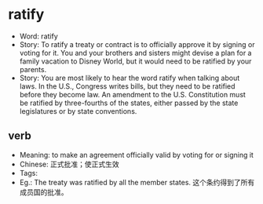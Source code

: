 # ratify

- Word: ratify
- Story: To ratify a treaty or contract is to officially approve it by signing or voting for it. You and your brothers and sisters might devise a plan for a family vacation to Disney World, but it would need to be ratified by your parents.
- Story: You are most likely to hear the word ratify when talking about laws. In the U.S., Congress writes bills, but they need to be ratified before they become law. An amendment to the U.S. Constitution must be ratified by three-fourths of the states, either passed by the state legislatures or by state conventions.

## verb

- Meaning: to make an agreement officially valid by voting for or signing it
- Chinese: 正式批准；使正式生效
- Tags: 
- Eg.: The treaty was ratified by all the member states. 这个条约得到了所有成员国的批准。

